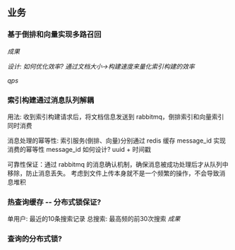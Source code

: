 ## 业务

### 基于倒排和向量实现多路召回
*成果*

*设计: 如何优化效率? 通过文档大小->构建速度来量化索引构建的效率*

*qps*

### 索引构建通过消息队列解耦
用法: 收到索引构建请求后，将文档信息发送到 rabbitmq，倒排索引和向量索引同时消费

消息处理的幂等性: 索引服务(倒排、向量)分别通过 redis 缓存 message_id 实现消费的幂等性
message_id 如何设计? uuid + 时间戳

可靠性保证：通过 rabbitmq 的消息确认机制，确保消息被成功处理后才从队列中移除，防止消息丢失。
考虑到文件上传本身就不是一个频繁的操作，不会导致消息堆积

### 热查询缓存 -- 分布式锁保证?
单用户: 最近的10条搜索记录
总搜索: 最高频的前30次搜索
*成果*

### 查询的分布式锁?

